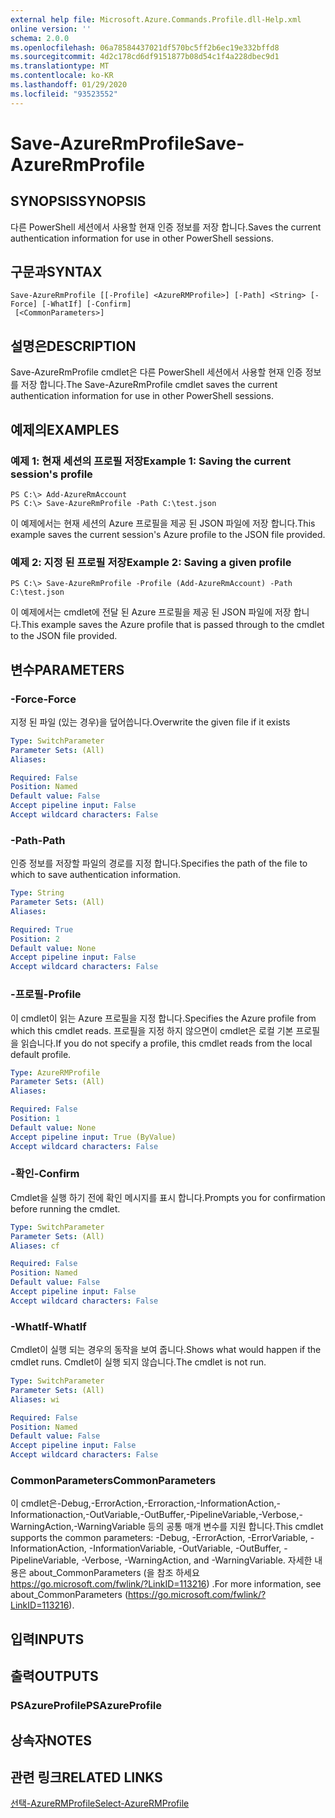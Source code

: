 ```yaml
---
external help file: Microsoft.Azure.Commands.Profile.dll-Help.xml
online version: ''
schema: 2.0.0
ms.openlocfilehash: 06a78584437021df570bc5ff2b6ec19e332bffd8
ms.sourcegitcommit: 4d2c178cd6df9151877b08d54c1f4a228dbec9d1
ms.translationtype: MT
ms.contentlocale: ko-KR
ms.lasthandoff: 01/29/2020
ms.locfileid: "93523552"
---
```

# <span data-ttu-id="3b5bd-101">Save-AzureRmProfile</span><span class="sxs-lookup"><span data-stu-id="3b5bd-101">Save-AzureRmProfile</span></span>

## <span data-ttu-id="3b5bd-102">SYNOPSIS</span><span class="sxs-lookup"><span data-stu-id="3b5bd-102">SYNOPSIS</span></span>
<span data-ttu-id="3b5bd-103">다른 PowerShell 세션에서 사용할 현재 인증 정보를 저장 합니다.</span><span class="sxs-lookup"><span data-stu-id="3b5bd-103">Saves the current authentication information for use in other PowerShell sessions.</span></span>

## <span data-ttu-id="3b5bd-104">구문과</span><span class="sxs-lookup"><span data-stu-id="3b5bd-104">SYNTAX</span></span>

```
Save-AzureRmProfile [[-Profile] <AzureRMProfile>] [-Path] <String> [-Force] [-WhatIf] [-Confirm]
 [<CommonParameters>]
```

## <span data-ttu-id="3b5bd-105">설명은</span><span class="sxs-lookup"><span data-stu-id="3b5bd-105">DESCRIPTION</span></span>
<span data-ttu-id="3b5bd-106">Save-AzureRmProfile cmdlet은 다른 PowerShell 세션에서 사용할 현재 인증 정보를 저장 합니다.</span><span class="sxs-lookup"><span data-stu-id="3b5bd-106">The Save-AzureRmProfile cmdlet saves the current authentication information for use in other PowerShell sessions.</span></span>

## <span data-ttu-id="3b5bd-107">예제의</span><span class="sxs-lookup"><span data-stu-id="3b5bd-107">EXAMPLES</span></span>

### <span data-ttu-id="3b5bd-108">예제 1: 현재 세션의 프로필 저장</span><span class="sxs-lookup"><span data-stu-id="3b5bd-108">Example 1: Saving the current session's profile</span></span>
```
PS C:\> Add-AzureRmAccount
PS C:\> Save-AzureRmProfile -Path C:\test.json
```

<span data-ttu-id="3b5bd-109">이 예제에서는 현재 세션의 Azure 프로필을 제공 된 JSON 파일에 저장 합니다.</span><span class="sxs-lookup"><span data-stu-id="3b5bd-109">This example saves the current session's Azure profile to the JSON file provided.</span></span>

### <span data-ttu-id="3b5bd-110">예제 2: 지정 된 프로필 저장</span><span class="sxs-lookup"><span data-stu-id="3b5bd-110">Example 2: Saving a given profile</span></span>
```
PS C:\> Save-AzureRmProfile -Profile (Add-AzureRmAccount) -Path C:\test.json
```

<span data-ttu-id="3b5bd-111">이 예제에서는 cmdlet에 전달 된 Azure 프로필을 제공 된 JSON 파일에 저장 합니다.</span><span class="sxs-lookup"><span data-stu-id="3b5bd-111">This example saves the Azure profile that is passed through to the cmdlet to the JSON file provided.</span></span>

## <span data-ttu-id="3b5bd-112">변수</span><span class="sxs-lookup"><span data-stu-id="3b5bd-112">PARAMETERS</span></span>

### <span data-ttu-id="3b5bd-113">-Force</span><span class="sxs-lookup"><span data-stu-id="3b5bd-113">-Force</span></span>
<span data-ttu-id="3b5bd-114">지정 된 파일 (있는 경우)을 덮어씁니다.</span><span class="sxs-lookup"><span data-stu-id="3b5bd-114">Overwrite the given file if it exists</span></span>

```yaml
Type: SwitchParameter
Parameter Sets: (All)
Aliases: 

Required: False
Position: Named
Default value: False
Accept pipeline input: False
Accept wildcard characters: False
```

### <span data-ttu-id="3b5bd-115">-Path</span><span class="sxs-lookup"><span data-stu-id="3b5bd-115">-Path</span></span>
<span data-ttu-id="3b5bd-116">인증 정보를 저장할 파일의 경로를 지정 합니다.</span><span class="sxs-lookup"><span data-stu-id="3b5bd-116">Specifies the path of the file to which to save authentication information.</span></span>

```yaml
Type: String
Parameter Sets: (All)
Aliases: 

Required: True
Position: 2
Default value: None
Accept pipeline input: False
Accept wildcard characters: False
```

### <span data-ttu-id="3b5bd-117">-프로필</span><span class="sxs-lookup"><span data-stu-id="3b5bd-117">-Profile</span></span>
<span data-ttu-id="3b5bd-118">이 cmdlet이 읽는 Azure 프로필을 지정 합니다.</span><span class="sxs-lookup"><span data-stu-id="3b5bd-118">Specifies the Azure profile from which this cmdlet reads.</span></span>
<span data-ttu-id="3b5bd-119">프로필을 지정 하지 않으면이 cmdlet은 로컬 기본 프로필을 읽습니다.</span><span class="sxs-lookup"><span data-stu-id="3b5bd-119">If you do not specify a profile, this cmdlet reads from the local default profile.</span></span>

```yaml
Type: AzureRMProfile
Parameter Sets: (All)
Aliases: 

Required: False
Position: 1
Default value: None
Accept pipeline input: True (ByValue)
Accept wildcard characters: False
```

### <span data-ttu-id="3b5bd-120">-확인</span><span class="sxs-lookup"><span data-stu-id="3b5bd-120">-Confirm</span></span>
<span data-ttu-id="3b5bd-121">Cmdlet을 실행 하기 전에 확인 메시지를 표시 합니다.</span><span class="sxs-lookup"><span data-stu-id="3b5bd-121">Prompts you for confirmation before running the cmdlet.</span></span>

```yaml
Type: SwitchParameter
Parameter Sets: (All)
Aliases: cf

Required: False
Position: Named
Default value: False
Accept pipeline input: False
Accept wildcard characters: False
```

### <span data-ttu-id="3b5bd-122">-WhatIf</span><span class="sxs-lookup"><span data-stu-id="3b5bd-122">-WhatIf</span></span>
<span data-ttu-id="3b5bd-123">Cmdlet이 실행 되는 경우의 동작을 보여 줍니다.</span><span class="sxs-lookup"><span data-stu-id="3b5bd-123">Shows what would happen if the cmdlet runs.</span></span> <span data-ttu-id="3b5bd-124">Cmdlet이 실행 되지 않습니다.</span><span class="sxs-lookup"><span data-stu-id="3b5bd-124">The cmdlet is not run.</span></span>

```yaml
Type: SwitchParameter
Parameter Sets: (All)
Aliases: wi

Required: False
Position: Named
Default value: False
Accept pipeline input: False
Accept wildcard characters: False
```

### <span data-ttu-id="3b5bd-125">CommonParameters</span><span class="sxs-lookup"><span data-stu-id="3b5bd-125">CommonParameters</span></span>
<span data-ttu-id="3b5bd-126">이 cmdlet은-Debug,-ErrorAction,-Erroraction,-InformationAction,-Informationaction,-OutVariable,-OutBuffer,-PipelineVariable,-Verbose,-WarningAction,-WarningVariable 등의 공통 매개 변수를 지원 합니다.</span><span class="sxs-lookup"><span data-stu-id="3b5bd-126">This cmdlet supports the common parameters: -Debug, -ErrorAction, -ErrorVariable, -InformationAction, -InformationVariable, -OutVariable, -OutBuffer, -PipelineVariable, -Verbose, -WarningAction, and -WarningVariable.</span></span> <span data-ttu-id="3b5bd-127">자세한 내용은 about_CommonParameters (을 참조 하세요 https://go.microsoft.com/fwlink/?LinkID=113216) .</span><span class="sxs-lookup"><span data-stu-id="3b5bd-127">For more information, see about_CommonParameters (https://go.microsoft.com/fwlink/?LinkID=113216).</span></span>

## <span data-ttu-id="3b5bd-128">입력</span><span class="sxs-lookup"><span data-stu-id="3b5bd-128">INPUTS</span></span>

## <span data-ttu-id="3b5bd-129">출력</span><span class="sxs-lookup"><span data-stu-id="3b5bd-129">OUTPUTS</span></span>

### <span data-ttu-id="3b5bd-130">PSAzureProfile</span><span class="sxs-lookup"><span data-stu-id="3b5bd-130">PSAzureProfile</span></span>

## <span data-ttu-id="3b5bd-131">상속자</span><span class="sxs-lookup"><span data-stu-id="3b5bd-131">NOTES</span></span>

## <span data-ttu-id="3b5bd-132">관련 링크</span><span class="sxs-lookup"><span data-stu-id="3b5bd-132">RELATED LINKS</span></span>

[<span data-ttu-id="3b5bd-133">선택-AzureRMProfile</span><span class="sxs-lookup"><span data-stu-id="3b5bd-133">Select-AzureRMProfile</span></span>]()


